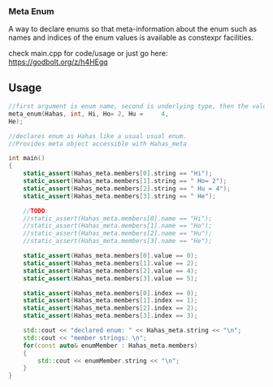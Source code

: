 ### Meta Enum

A way to declare enums so that meta-information about the enum such as names and indices of the enum values is available as constexpr facilities.

check main.cpp for code/usage or just go here: https://godbolt.org/z/h4HEgq

## Usage

```cpp
//first argument is enum name, second is underlying type, then the values follow with normal enum member declaration rules
meta_enum(Hahas, int, Hi, Ho= 2, Hu =     4,
He);

//declares enum as Hahas like a usual usual enum.
//Provides meta object accessible with Hahas_meta

int main()
{
    static_assert(Hahas_meta.members[0].string == "Hi");
    static_assert(Hahas_meta.members[1].string == " Ho= 2");
    static_assert(Hahas_meta.members[2].string == " Hu = 4");
    static_assert(Hahas_meta.members[3].string == " He");

    //TODO:
    //static_assert(Hahas_meta.members[0].name == "Hi");
    //static_assert(Hahas_meta.members[1].name == "Ho");
    //static_assert(Hahas_meta.members[2].name == "Hu");
    //static_assert(Hahas_meta.members[3].name == "He");

    static_assert(Hahas_meta.members[0].value == 0);
    static_assert(Hahas_meta.members[1].value == 2);
    static_assert(Hahas_meta.members[2].value == 4);
    static_assert(Hahas_meta.members[3].value == 5);

    static_assert(Hahas_meta.members[0].index == 0);
    static_assert(Hahas_meta.members[1].index == 1);
    static_assert(Hahas_meta.members[2].index == 2);
    static_assert(Hahas_meta.members[3].index == 3);

    std::cout << "declared enum: " << Hahas_meta.string << "\n";
    std::cout << "member strings: \n";
    for(const auto& enumMember : Hahas_meta.members)
    {
        std::cout << enumMember.string << "\n";
    }
}
```
